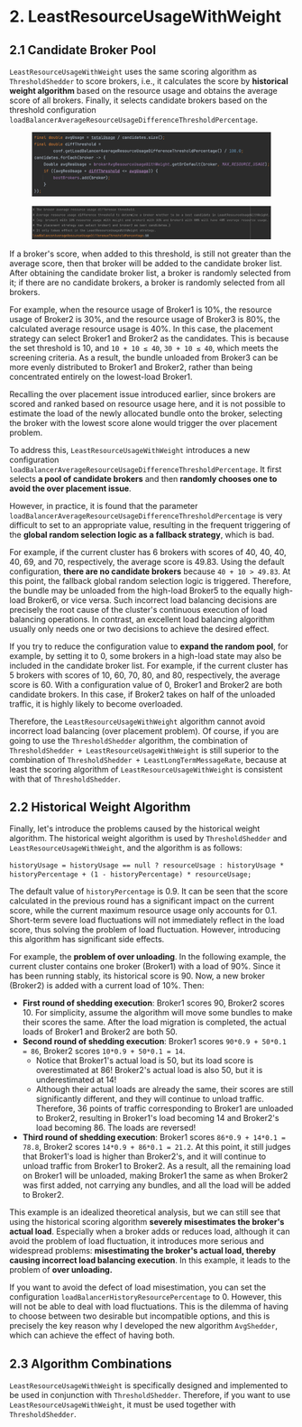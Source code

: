 # 2. LeastResourceUsageWithWeight



## **2.1 Candidate Broker Pool**

`LeastResourceUsageWithWeight` uses the same scoring algorithm as `ThresholdShedder` to score brokers, i.e., it calculates the score by **historical weight algorithm** based on the resource usage and obtains the average score of all brokers. Finally, it selects candidate brokers based on the threshold configuration `loadBalancerAverageResourceUsageDifferenceThresholdPercentage`.

<figure><img src="../.gitbook/assets/image (12).png" alt=""><figcaption></figcaption></figure>

<figure><img src="../.gitbook/assets/image (1) (1) (1) (1) (1).png" alt=""><figcaption></figcaption></figure>

If a broker's score, when added to this threshold, is still not greater than the average score, then that broker will be added to the candidate broker list. After obtaining the candidate broker list, a broker is randomly selected from it; if there are no candidate brokers, a broker is randomly selected from all brokers.

For example, when the resource usage of Broker1 is 10%, the resource usage of  Broker2 is 30%, and the resource usage of Broker3 is 80%, the calculated average resource usage is 40%. In this case, the placement strategy can select Broker1 and Broker2 as the candidates. This is because the set threshold is 10, and `10 + 10 ≤ 40`, `30 + 10 ≤ 40`, which meets the screening criteria. As a result, the bundle unloaded from Broker3 can be more evenly distributed to Broker1 and Broker2, rather than being concentrated entirely on the lowest-load Broker1.



Recalling the over placement issue introduced earlier, since brokers are scored and ranked based on resource usage here, and it is not possible to estimate the load of the newly allocated bundle onto the broker, selecting the broker with the lowest score alone would trigger the over placement problem.

To address this, `LeastResourceUsageWithWeight` introduces a new configuration `loadBalancerAverageResourceUsageDifferenceThresholdPercentage`. It first selects **a pool of candidate brokers** and then **randomly chooses one to avoid the over placement issue**.

&#x20;

However, in practice, it is found that the parameter `loadBalancerAverageResourceUsageDifferenceThresholdPercentage` is very difficult to set to an appropriate value, resulting in the frequent triggering of the **global random selection logic as a fallback strategy**, which is bad.

For example, if the current cluster has 6 brokers with scores of 40, 40, 40, 40, 69, and 70, respectively, the average score is 49.83. Using the default configuration, **there are no candidate brokers** because `40 + 10 > 49.83`. At this point, the fallback global random selection logic is triggered. Therefore, the bundle may be unloaded from the high-load Broker5 to the equally high-load Broker6, or vice versa. Such incorrect load balancing decisions are precisely the root cause of the cluster's continuous execution of load balancing operations. In contrast, an excellent load balancing algorithm usually only needs one or two decisions to achieve the desired effect.

If you try to reduce the configuration value to **expand the random pool**, for example, by setting it to 0, some brokers in a high-load state may also be included in the candidate broker list. For example, if the current cluster has 5 brokers with scores of 10, 60, 70, 80, and 80, respectively, the average score is 60. With a configuration value of 0, Broker1 and Broker2 are both candidate brokers. In this case, if Broker2 takes on half of the unloaded traffic, it is highly likely to become overloaded.&#x20;

Therefore, the `LeastResourceUsageWithWeight` algorithm cannot avoid incorrect load balancing (over placement problem). Of course, if you are going to use the `ThresholdShedder` algorithm, the combination of `ThresholdShedder + LeastResourceUsageWithWeight` is still superior to the combination of `ThresholdShedder + LeastLongTermMessageRate`, because at least the scoring algorithm of `LeastResourceUsageWithWeight` is consistent with that of `ThresholdShedder`.



## **2.2 Historical Weight Algorithm**

Finally, let's introduce the problems caused by the historical weight algorithm. The historical weight algorithm is used by `ThresholdShedder` and `LeastResourceUsageWithWeight`, and the algorithm is as follows:

```
historyUsage = historyUsage == null ? resourceUsage : historyUsage * historyPercentage + (1 - historyPercentage) * resourceUsage; 
```

The default value of `historyPercentage` is 0.9. It can be seen that the score calculated in the previous round has a significant impact on the current score, while the current maximum resource usage only accounts for 0.1. Short-term severe load fluctuations will not immediately reflect in the load score, thus solving the problem of load fluctuation. However, introducing this algorithm has significant side effects.

For example, the **problem of over unloading**. In the following example, the current cluster contains one broker (Broker1) with a load of 90%. Since it has been running stably, its historical score is 90. Now, a new broker (Broker2) is added with a current load of 10%. Then:

* **First round of shedding execution**: Broker1 scores 90, Broker2 scores 10. For simplicity, assume the algorithm will move some bundles to make their scores the same. After the load migration is completed, the actual loads of Broker1 and Broker2 are both 50.
* **Second round of shedding execution**: Broker1 scores `90*0.9 + 50*0.1 = 86`, Broker2 scores `10*0.9 + 50*0.1 = 14`.
  * Notice that Broker1's actual load is 50, but its load score is overestimated at 86! Broker2's actual load is also 50, but it is underestimated at 14!
  * Although their actual loads are already the same, their scores are still significantly different, and they will continue to unload traffic. Therefore, 36 points of traffic corresponding to Broker1 are unloaded to Broker2, resulting in Broker1's load becoming 14 and Broker2's load becoming 86. The loads are reversed!
* **Third round of shedding execution**: Broker1 scores `86*0.9 + 14*0.1 = 78.8`, Broker2 scores `14*0.9 + 86*0.1 = 21.2`. At this point, it still judges that Broker1's load is higher than Broker2's, and it will continue to unload traffic from Broker1 to Broker2. As a result, all the remaining load on Broker1 will be unloaded, making Broker1 the same as when Broker2 was first added, not carrying any bundles, and all the load will be added to Broker2.

This example is an idealized theoretical analysis, but we can still see that using the historical scoring algorithm **severely misestimates the broker's actual load**. Especially when a broker adds or reduces load, although it can avoid the problem of load fluctuation, it introduces more serious and widespread problems: **misestimating the broker's actual load, thereby causing incorrect load balancing execution**. In this example, it leads to the problem of **over unloading.**

&#x20;

If you want to avoid the defect of load misestimation, you can set the configuration `loadBalancerHistoryResourcePercentage` to 0. However, this will not be able to deal with load fluctuations. This is the dilemma of having to choose between two desirable but incompatible options, and this is precisely the key reason why I developed the new algorithm `AvgShedder`, which can achieve the effect of having both.

&#x20;

## **2.3 Algorithm Combinations**

`LeastResourceUsageWithWeight` is specifically designed and implemented to be used in conjunction with `ThresholdShedder`. Therefore, if you want to use `LeastResourceUsageWithWeight`, it must be used together with `ThresholdShedder`.

&#x20;











